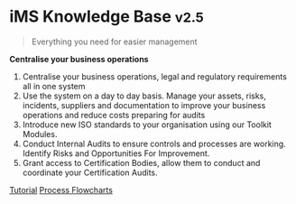 <!-- _coverpage.md -->

# iMS Knowledge Base <small>v2.5</small>

> Everything you need for easier management

**Centralise your business operations**

1. Centralise your business operations, legal and regulatory requirements all in one system
2. Use the system on a day to day basis. Manage your assets, risks, incidents, suppliers and documentation to improve your business operations and reduce costs preparing for audits
3. Introduce new ISO standards to your organisation using our Toolkit Modules.
4. Conduct Internal Audits to ensure controls and processes are working. Identify Risks and Opportunities For Improvement.
5. Grant access to Certification Bodies, allow them to conduct and coordinate your Certification Audits.


[Tutorial](intro)
<a target="\_blank" href='/_pdf/All%20Flowcharts.pdf'> 
Process Flowcharts
</a>